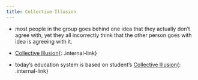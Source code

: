 ```yaml
---
title: Collective Illusion
---
```


- most people in the group goes behind one idea that they actually don’t agree with, yet they all incorrectly think that the other person goes with idea is agreeing with it. 

- [Collective Illusion](/collective-illusion-6bd161){: .internal-link}


- today’s education system is based on student’s [Collective Illusion](/collective-illusion-6bd161){: .internal-link}


